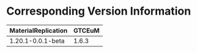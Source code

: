 # Corresponding Version Information
| MaterialReplication | GTCEuM |
|---------------------|--------|
| 1.20.1-0.0.1-beta   | 1.6.3  |